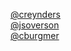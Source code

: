 [@creynders](https://github.com/creynders)  
[@jsoverson](https://github.com/jsoverson)  
[@cburgmer](https://github.com/cburgmer)  

